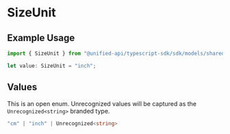 # SizeUnit

## Example Usage

```typescript
import { SizeUnit } from "@unified-api/typescript-sdk/sdk/models/shared";

let value: SizeUnit = "inch";
```

## Values

This is an open enum. Unrecognized values will be captured as the `Unrecognized<string>` branded type.

```typescript
"cm" | "inch" | Unrecognized<string>
```
